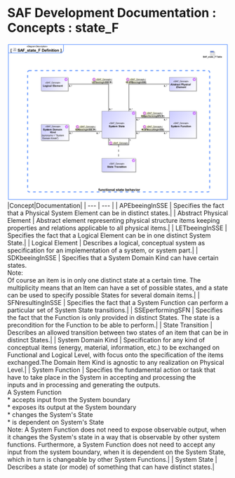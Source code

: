 # SAF Development Documentation : Concepts : state_F 
![SAF_state_F Definition.svg](./diagrams/SAF_state_F-Definition.svg)
|Concept|Documentation|
| --- | --- |
| APEbeeingInSSE | Specifies the fact that a Physical System Element can be in distinct states.|
| Abstract Physical Element | Abstract element representing physical structure items keeping properties and relations applicable to all physical items.|
| LETbeeingInSSE | Specifies the fact that a Logical Element can be in one distinct System State.|
| Logical Element | Describes a logical, conceptual system as specification for an implementation of a system, or system part.|
| SDKbeeingInSSE | Specifies that a System Domain Kind can have certain states.<br>Note:<br>Of course an item is in only one distinct state at a certain time. The multiplicity means that an Item can have a set of possible states, and a state can be used to specify possible States for several domain items.|
| SFNresultingInSSE | Specifies the fact that a System Function can perform a particular set of System State transitions.|
| SSEperformingSFN | Specifies the fact that the Function is only provided in distinct States. The state is a precondition for the Function to be able to perform.|
| State Transition | Describes an allowed transition between two states of an item that can be in distinct States.|
| System Domain Kind | Specification for any kind of conceptual items (energy, material, information, etc.) to be exchanged on Functional and Logical Level, with focus onto the specification of the items exchanged.The Domain Item Kind is agnostic to any realization on Physical Level.|
| System Function | Specifies the fundamental action or task that have to take place in the System in accepting and processing the<br>inputs and in processing and generating the outputs.<br>A System Function<br> * accepts input from the System boundary <br> * exposes its output at the System boundary<br> * changes the System's State<br> * is dependent on System's State<br>Note: A System Function does not need to expose observable output, when it changes the System's state in a way that is observable by other system functions. Furthermore, a System Function does not need to accept any input from the system boundary, when it is dependent on the System State, which in turn is changeable by other System Functions.|
| System State | Describes a state (or mode) of something that can have distinct states.|
